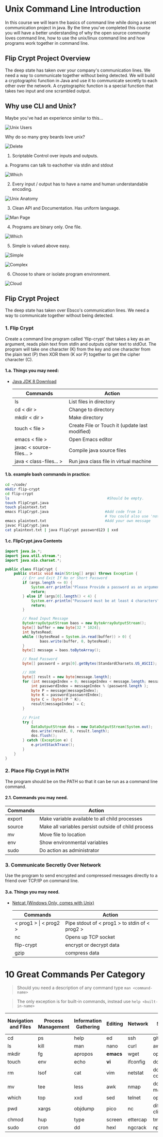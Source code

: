 # Unix Command Line Introduction

In this course we will learn the basics of command line while doing a secret communication project in java. 
By the time you've completed this course you will have a better understanding of
why the open source community loves command line,
how to use the unix/linux command line and
how programs work together in command line.

## Flip Crypt Project Overview

The deep state has taken over your company's communication lines. 
We need a way to communicate together without being detected. 
We will build a cryptographic function in Java and use it to communicate secretly
to each other over the network. 
A cryptographic function is a special function that takes two input and one scrambled output.

## Why use CLI and Unix?

Maybe you've had an experience similar to this...

![Unix Users](images/comic.gif)

Why do so many grey beards love unix?

![Delete](images/delete.jpg)

1. Scriptable Control over inputs and outputs.

  a. Programs can talk to eachother via stdin and stdout
  
  ![Which](images/process.png)
  
2. Every input / output has to have a name and human understandable encoding.

  ![Unix Anatomy](images/anatomy.png)

3. Clean API and Documentation. Has uniform language.

  ![Man Page](images/man.png)

4. Programs are binary only. One file.

  ![Which](images/which.png)

5. Simple is valued above easy.

  ![Simple](images/simple.png)

  ![Complex](images/complex.png)

6. Choose to share or isolate program environment.

  ![Cloud](images/cloud.png)

## Flip Crypt Project

The deep state has taken over Ebsco's communication lines. 
We need a way to communicate together without being detected.

### 1. Flip Crypt

  Create a command line program called 'flip-crypt' that takes a key as an argument, 
  reads plain text from stdIn and outputs cipher text to stdOut.
  The program will take one character (K) from the key and 
  one character from the plain text (P) then 
  XOR them (K xor P) together to get the cipher character (C).

#### 1.a. Things you may need:

- [Java JDK 8 Download](http://www.oracle.com/technetwork/java/javase/downloads/jdk8-downloads-2133151.html)

  | Commands                  | Action                                         |
  | ------------------------- | --------                                       |
  | ls                        | List files in directory                        |
  | cd < dir >                | Change to directory                            |
  | mkdir < dir >             | Make directory                                 |
  | touch < file >            | Create File or Touch it (update last modified) |
  | emacs < file >            | Open Emacs editor                              |
  | javac < source-files... > | Compile java source files                      |
  | java  < class-files... >  | Run java class file in virtual machine         |

#### 1.b. example bash commands in practice:
  
```bash
cd ~/code/
mkdir flip-crypt
cd flip-crypt
ls                                             #Should be empty.
touch FlipCrypt.java
touch plaintext.txt
emacs FlipCrypt.java                          #Add code from 1c
                                              # You could also use 'notepad' on windows instead of emacs.
emacs plaintext.txt                           #Add your own message
javac FlipCrypt.java
cat plaintext.txt | java FlipCrypt password123 | xxd
```

#### 1.c. FlipCrypt.java Contents
  
```java
import java.io.*;
import java.util.stream.*;
import java.nio.charset.*;

public class FlipCrypt {
	public static void main(String[] args) throws Exception {
		// Err and Exit If No or Short Password
		if (args.length <= 0) {
 			System.err.println("Please Provide a password as an argument");
			return;
		} else if (args[0].length() < 4) {
			System.err.println("Password must be at least 4 characters");
			return;
		}

		// Read Input Message
		ByteArrayOutputStream baos = new ByteArrayOutputStream();
		byte[] buffer = new byte[32 * 1024];
		int bytesRead;
		while ((bytesRead = System.in.read(buffer)) > 0) {
    			baos.write(buffer, 0, bytesRead);
		}
		byte[] message = baos.toByteArray();

		// Read Password
		byte[] password = args[0].getBytes(StandardCharsets.US_ASCII);

		// XOR
		byte[] result = new byte[message.length];
		for (int messageIndex = 0; messageIndex < message.length; messageIndex++) {
			int passwordIndex = messageIndex % (password.length );
			byte P = message[messageIndex];
			byte K = password[passwordIndex];
			byte C = (byte)(P ^ K);
			result[messageIndex] = C;
		}
		
		// Print
		try {
			DataOutputStream dos = new DataOutputStream(System.out);
			dos.write(result, 0, result.length);
			dos.flush();
		} catch (Exception e) {
			e.printStackTrace();
		}
  	}
}
```
    
### 2. Place Flip Crypt in PATH

  The program should be on the PATH so that it can be run as a command line command.
  
#### 2.1. Commands you may need.

  | Commands                  | Action                                              |
  | ------------------------- | --------                                            |
  | export                    | Make variable available to all child processes      |
  | source                    | Make all variables persist outside of child process |
  | mv                        | Move file to location                               |
  | env                       | Show environmental variables                        |
  | sudo                      | Do action as administrator                          |

### 3. Communicate Secretly Over Network

  Use the program to send encrypted and compressed messages directly to a friend over TCP/IP on command line.

#### 3.a. Things you may need.

- [Netcat (Windows Only, comes with Unix)](http://joncraton.org/files/nc111nt.zip)


  | Commands                   | Action                                         |
  | -------------------------  | --------                                       |
  | < prog1 > &#124; < prog2 > | Pipe stdout of < prog1 > to stdin of < prog2 > |
  | nc                         | Opens up TCP socket                            |
  | flip-crypt                 | encrypt or decrypt data                        |
  | gzip                       | compress data                                  |

# 10 Great Commands Per Category

> Should you need a description of any command type `man <command-name>`

> The only exception is for built-in commands, instead use `help <built-in-name>`

| Navigation and Files | Process Management | Information Gathering | Editing   | Network  | Open Source Tools | Compilers Interpreters |
| ----------           | ------------------ | --------------------- | -------   | -------  | ----------------- | ---------              |
| cd                   | ps                 | help                  | ed        | ssh      | git               | javac                  |
| ls                   | kill               | man                   | nano      | curl     | aws               | node                   |
| mkdir                | fg                 | apropos               | **emacs** | wget     | openstack         | python                 |
| touch                | env                | echo                  | **vi**    | ifconfig | docker            | perl                   |
| rm                   | lsof               | cat                   | vim       | netstat  | docker-compose    | clang                  |
| mv                   | tee                | less                  | awk       | nmap     | docker-machine    | clang++                |
| which                | top                | xxd                   | sed       | telnet   | openssl           | cc                     |
| pwd                  | xargs              | objdump               | pico      | nc       | diff2html-cli     | gcc                    |
| chmod                | hup                | type                  | screen    | ettercap | tmux              | go                     |
| sudo                 | cron               | dd                    | hexl      | ngcrack  | npm               | latex                  |

